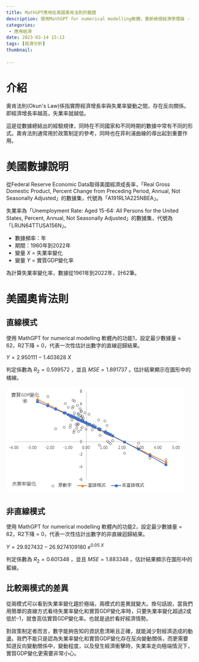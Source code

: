 ```yaml
---
title: MathGPT應用在美國奧肯法則的驗證
description: 使用MathGPT for numerical modelling軟體，重新檢視經濟學理論 - 奧肯法則。數字可以告訴所有人經濟體系的狀態和問題。
categories:
 - 應用經濟
date: 2023-03-14 15:13
tags: [經濟分析]
thumbnail: 

---
```


# 介紹

奧肯法則(Okun's Law)係指實際經濟增長率與失業率變動之間，存在反向關係。即經濟增長率越高，失業率就越低。

這是從數據總結出的經驗規律，同時在不同國家和不同時期的數據中常有不同的形式。奧肯法則通常用於政策制定的參考，同時也在菲利浦曲線的導出起到重要作用。

# 美國數據說明

從Federal Reserve Economic Data取得美國經濟成長率，「Real Gross Domestic Product, Percent Change from Preceding Period, Annual, Not Seasonally Adjusted」的數據集，代號為「A191RL1A225NBEA」。

失業率為「Unemployment Rate: Aged 15-64: All Persons for the United States, Percent, Annual, Not Seasonally Adjusted」的數據集，代號為「LRUN64TTUSA156N」。

- 數據頻率：年
- 期間：1960年到2022年
- 變量 $X$ = 失業率變化
- 變量 $Y$ = 實質GDP變化率

為計算失業率變化率，數據從1961年到2022年，計62筆。

# 美國奧肯法則

## 直線模式

使用 MathGPT for numerical modelling 軟體內的功能1，設定最少數據量 = 62，R2下降 = 0，代表一次性估計出數字的直線迴歸結果。

$Y = 2.950111 - 1.403628 \ X$ 

判定係數為 $R_{2} = 0.599572$ ，並且 $MSE = 1.891737$ 。估計結果顯示在圖形中的橘線。

![](https://raw.githubusercontent.com/meiyulee/pic001/master/econ/OkunLaw_1.png)

## 非直線模式

使用 MathGPT for numerical modelling 軟體內的功能2，設定最少數據量 = 62，R2下降 = 0，代表一次性估計出數字的非直線迴歸結果。

$Y = 29.927432 - 26.9274109180 \ e^{0.05 \ X}$

判定係數為 $R_{2} = 0.601348$ ，並且 $MSE = 1.883348$ 。估計結果顯示在圖形中的藍線。

## 比較兩模式的差異

從兩模式可以看到失業率變化趨於極端，兩模式的差異就變大。換句話說，當我們用簡單的直線方式看待失業率變化和實質GDP變化率時，只要失業率變化超過2或低於-1，就會高估實質GDP變化率。也就是過於看好經濟情勢。

對政策制定者而言，數字能夠告知的資訊愈清晰且正確，就能減少對經濟造成的動盪。我們不能只是認為失業率變化和實質GDP變化存在反向變動關係，而更需要知道反向變動關係中，變動程度，以及發生經濟衝擊時，失業率走向極端情況下，實質GDP變化更需要非常小心。
